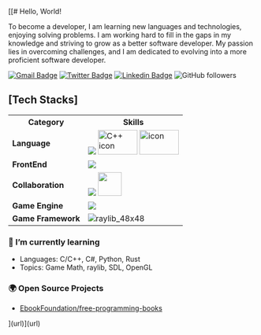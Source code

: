 [[#  Hello, World!

To become a developer, I am learning new languages and technologies, enjoying solving problems. I am working hard to fill in the gaps in my knowledge and striving to grow as a better software developer. My passion lies in overcoming challenges, and I am dedicated to evolving into a more proficient software developer.

[![Gmail Badge](https://img.shields.io/badge/-Gmail-d14836?style=flat-square&logo=Gmail&logoColor=white&link=mailto:parkdev640@gmail.com)](mailto:parkdev640@gmail.com)
[![Twitter Badge](https://img.shields.io/badge/-Twitter-1877f2?style=flat-square&logo=twitter&logoColor=white&link=https://twitter.com/Maldron640)](https://twitter.com/Maldron640)
[![Linkedin Badge](https://img.shields.io/badge/-LinkedIn-blue?style=flat-square&logo=Linkedin&logoColor=white&link=https://www.linkedin.com/in/%EC%A7%84%ED%98%95-%EB%B0%95-a6aa71296/)](https://www.linkedin.com/in/%EC%A7%84%ED%98%95-%EB%B0%95-a6aa71296/)
 <img alt="GitHub followers" src="https://img.shields.io/github/followers/maldron0309?style=social">


<h2>[Tech Stacks]</h2>
<table>
  <tr>
    <th>Category</th>
    <th>Skills</th>
  </tr>
  <tr>
    <td><strong>Language</strong></td>
    <td>
      <div style="display: flex; align-items: center;">
        <div>
          <img src="https://skillicons.dev/icons?i=c" />
          <img src="https://techstack-generator.vercel.app/cpp-icon.svg" alt="C++ icon" style="width: 80px; height: 50px; margin-right: 0px; margin-bottom: 0px;" />
          <img src="https://techstack-generator.vercel.app/csharp-icon.svg" alt="icon" style="width: 80px; height: 50px; margin-right: 0px; margin-bottom: 0px;" />
        </div>
      </div>
    </td>
  </tr>
  <tr>
    <td><strong>FrontEnd</strong></td>
    <td><img src="https://skillicons.dev/icons?i=html,css,js,svelte" /></td>
  </tr>
  <tr>
    <td><strong>Collaboration</strong></td>
    <td>
      <img src="https://skillicons.dev/icons?i=git" />
      <img src="https://github.com/maldron0309/maldron0309/assets/103731019/8e749fcc-5a72-4c68-8ef0-793f149ceebb" width="48" height="48" />
    </td>
  </tr>
  <tr>
    <td><strong>Game Engine</strong></td>
    <td><img src="https://skillicons.dev/icons?i=unity,godot" /></td>
  </tr>
  <tr>
    <td><strong>Game Framework</strong></td>
    <td><img src="https://github.com/maldron0309/maldron0309/assets/103731019/ee9000ed-d3d0-4a07-b89b-be0d1a8514e8" alt="raylib_48x48" /></td>
  </tr>
</table>



### 🌱 I’m currently learning
- Languages: C/C++, C#, Python, Rust
- Topics: Game Math, raylib, SDL, OpenGL


### 🌍 Open Source Projects
- [EbookFoundation/free-programming-books](https://github.com/EbookFoundation/free-programming-books)

](url)](url)
